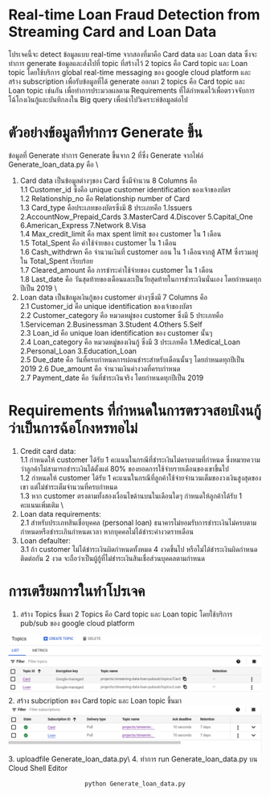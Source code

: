# Real-time Loan Fraud Detection from Streaming Card and Loan Data
โปรเจคนี้จะ detect ข้อมูลแบบ real-time จากสองที่มาคือ Card data และ Loan data ซึ่งจะทำการ generate 
ข้อมูลและส่งไปที่ topic ที่สร้างไว้ 2 topics คือ Card topic และ Loan topic โดยใช้บริการ global real-time messaging 
ของ google cloud platform และสร้าง subscription เพื่อรับข้อมูลที่ได้ generate ออกมา 2 topics คือ Card topic 
และ Loan topic เช่นกัน เพื่อทำการประมวลผลตาม Requirements ที่ได้กำหนดไว้เพื่อตรวจจับการโฉ้โกงเงินกู้และบันทึกลงใน Big query
เพื่อนำไปวิเคราะห์ข้อมูลต่อไป 

# ตัวอย่างข้อมูลทีทำการ Generate ขึ้น
ข้อมูลที่ Generate ทำการ Generate ขึ้นจาก 2 ที่ซึ่ง Generate จากไฟล์ Generate_loan_data.py คือ \
1. Card data เป็นข้อมูลต่างๆของ Card ซึ่งมีจำนวน 8 Columns คือ \
 1.1 Customer_id ซึ่งคือ unique customer identification ของเจ้าของบัตร \
 1.2 Relationship_no คือ Relationship number of Card \
 1.3 Card_type คือประเภทของบัตรซึ่งมี 8 ประเภทคือ 1.Issuers 2.AccountNow_Prepaid_Cards 3.MasterCard 4.Discover 5.Capital_One 6.American_Express 7.Network 
 8.Visa \
 1.4 Max_credit_limit คือ max spent limit ของ customer ใน 1 เดือน \
 1.5 Total_Spent คือ ค่าใช้จ่ายของ customer ใน 1 เดือน \
 1.6 Cash_withdrwn คือ จำนวนเงินที่ customer ถอน ใน 1 เดือนจากตู้ ATM ซึ่งรวมอยู่ใน Total_Spent เรียบร้อย \
 1.7 Cleared_amount คือ การชำระค่าใช้จ่ายของ customer ใน 1 เดือน\
 1.8 Last_date คือ วันสุดท้ายของเดือนและเป็นวัยสุดท้ายในการชำระเงินนั่นเอง โดยกำหนดทุกปีเป็น 2019 \  
2. Loan data เป็นข้อมูลเงินกู้ของ customer ต่างๆซึ่งมี 7 Columns คือ\
 2.1 Customer_id คือ unique identification ของเจ้าของบัตร \
 2.2 Customer_category คือ หมวดหมู่ของ customer ซึ่งมี 5 ประเภทคือ 1.Serviceman 2.Businessman 3.Student 4.Others 5.Self \
 2.3 Loan_id คือ  unique loan identification ของ customer นั้นๆ \
 2.4 Loan_category คือ หมวดหมู่ของเงินกู้ ซึ่งมี 3 ประเภทคือ 1.Medical_Loan 2.Personal_Loan 3.Education_Loan \
 2.5 Due_date คือ วันที่ครบกำหนดการผ่อนชำระสำหรับเดือนนั้นๆ โดยกำหนดทุกปีเป็น 2019 
 2.6 Due_amount คือ จำนวนเงินค่างวดที่ครบกำหนด \
 2.7 Payment_date คือ วันที่ชำระเงินจริง โดยกำหนดทุกปีเป็น 2019 

# Requirements ที่กำหนดในการตรวจสอบเิงนกู้ว่าเป็นการฉ้อโกงหรทอไม่
1. Credit card data:\
1.1 กำหนดให้ customer ได้รับ 1 คะแนนในกรณีที่ชำระเงินไม่ครบตามที่กำหนด ซึ่งหมายความว่าลูกค้าไม่สามารถชำระเงินได้ตั้งแต่ 80% ของยอดการใช้จ่ายรายเดือนของเขาขึ้นไป \
1.2 กำหนดให้ customer ได้รับ 1 คะแนนในกรณีที่ลูกค้าใช้จ่ายจำนวนเต็มของวงเงินสูงสุดของเขา แต่ไม่ชำระเต็มจำนวนที่ครบกำหนด \
1.3 หาก customer ตรงตามทั้งสองเงื่อนไขด้านบนในเดือนใดๆ กำหนดให้ลูกค้าได้รับ 1 คะแนนเพิ่มเติม \
2. Loan data requirements:\
2.1 สำหรับประเภทสินเชื่อบุคคล (personal loan) ธนาคารไม่ยอมรับการชำระเงินไม่ครบตามกำหนดหรือชำระเกินกำหนดเวลา หากบุคคลไม่ได้ชำระค่างวดรายเดือน
3. Loan defaulter:\
3.1 ถ้า customer ไม่ได้ชำระเงินผิดกำหนดทั้งหมด 4 งวดขึ้นไป หรือไม่ได้ชำระเงินผิดกำหนดติดต่อกัน 2 งวด จะถือว่าเป็นผู้กู้ที่ไม่ชำระเงินสินเชื่อส่วนบุคคลตามกำหนด

# การเตรียมการในทำโปรเจค
1. สร้าง Topics ขึ้นมา 2 Topics คือ Card topic และ Loan topic โดยใช้บริการ pub/sub ของ google cloud platform  
<img src = 'image/8.PNG'>
2. สร้าง subcription ของ Card topic และ Loan topic ขึ้นมา 
<img src = 'image/9.PNG'>
3. uploadfile Generate_loan_data.py\
4. ทำการ run Generate_loan_data.py บน Cloud Shell Editor  
<div align="center">
  <pre><code>python Generate_loan_data.py</code></pre>
</div>



